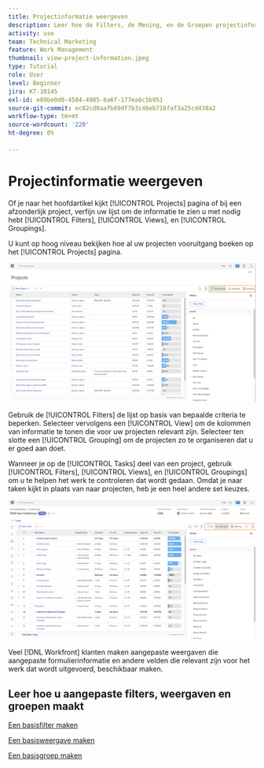 ```yaml
---
title: Projectinformatie weergeven
description: Leer hoe de Filters, de Mening, en de Groepen projectinformatie gemakkelijk kunnen maken om u te helpen projecten beheren.
activity: use
team: Technical Marketing
feature: Work Management
thumbnail: view-project-information.jpeg
type: Tutorial
role: User
level: Beginner
jira: KT-10145
exl-id: e89be0d0-4584-4985-8a6f-177ea6c5b951
source-git-commit: ec82cd0aafb89df7b3c46eb716faf3a25cd438a2
workflow-type: tm+mt
source-wordcount: '220'
ht-degree: 0%

---
```


# Projectinformatie weergeven

Of je naar het hoofdartikel kijkt [!UICONTROL Projects] pagina of bij een afzonderlijk project, verfijn uw lijst om de informatie te zien u met nodig hebt [!UICONTROL Filters], [!UICONTROL Views], en [!UICONTROL Groupings].

U kunt op hoog niveau bekijken hoe al uw projecten vooruitgang boeken op het [!UICONTROL Projects] pagina.

![Projectpagina met filters tonen](assets/planner-fund-project-page-fvg-copy.png)

Gebruik de [!UICONTROL Filters] de lijst op basis van bepaalde criteria te beperken. Selecteer vervolgens een [!UICONTROL View] om de kolommen van informatie te tonen die voor uw projecten relevant zijn. Selecteer ten slotte een [!UICONTROL Grouping] om de projecten zo te organiseren dat u er goed aan doet.

Wanneer je op de [!UICONTROL Tasks] deel van een project, gebruik [!UICONTROL Filters], [!UICONTROL Views], en [!UICONTROL Groupings] om u te helpen het werk te controleren dat wordt gedaan. Omdat je naar taken kijkt in plaats van naar projecten, heb je een heel andere set keuzes.

![Lijst met projecttaken met weergaven](assets/planner-fund-task-list-fvg.png)

Veel [!DNL Workfront] klanten maken aangepaste weergaven die aangepaste formulierinformatie en andere velden die relevant zijn voor het werk dat wordt uitgevoerd, beschikbaar maken.

## Leer hoe u aangepaste filters, weergaven en groepen maakt

[Een basisfilter maken](https://experienceleague.adobe.com/docs/workfront-learn/tutorials-workfront/reporting/basic-reporting/create-a-basic-filter.html?lang=en)

[Een basisweergave maken](https://experienceleague.adobe.com/docs/workfront-learn/tutorials-workfront/reporting/basic-reporting/create-a-basic-view.html?lang=en)

[Een basisgroep maken](https://experienceleague.adobe.com/docs/workfront-learn/tutorials-workfront/reporting/basic-reporting/create-a-basic-grouping.html?lang=en)
